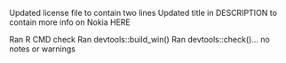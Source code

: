 Updated license file to contain two lines
Updated title in DESCRIPTION to contain more info on Nokia HERE

Ran R CMD check
Ran devtools::build_win()
Ran devtools::check()... no notes or warnings
